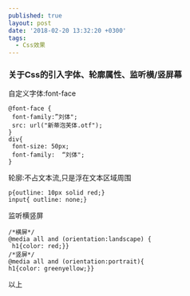 ```yaml
---
published: true
layout: post
date: '2018-02-20 13:32:20 +0300'
tags:
  - Css效果
---
```

### 关于Css的引入字体、轮廓属性、监听横/竖屏幕


自定义字体:font-face

```
@font-face {
 font-family:”刘体";
 src: url("新蒂泡芙体.otf");
}
div{
 font-size: 50px;
 font-family:  “刘体";
}
```

轮廓:不占文本流,只是浮在文本区域周围

```
p{outline: 10px solid red;}
input{ outline: none;}
```

监听横竖屏

```
/*横屏*/
@media all and (orientation:landscape) {
 h1{color: red;}}
/*竖屏*/
@media all and (orientation:portrait){
h1{color: greenyellow;}}
```

以上
